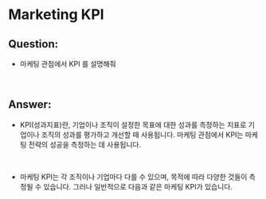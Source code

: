 # Marketing KPI

## Question:

- 마케팅 관점에서 KPI 를 설명해줘

<br>

## Answer:

- KPI(성과지표)란, 기업이나 조직이 설정한 목표에 대한 성과를 측정하는 지표로 기업이나 조직의 성과를 평가하고 개선할 때 사용됩니다. 마케팅 관점에서 KPI는 마케팅 전략의 성공을 측정하는 데 사용됩니다.

<br>

- 마케팅 KPI는 각 조직이나 기업마다 다를 수 있으며, 목적에 따라 다양한 것들이 측정될 수 있습니다. 그러나 일반적으로 다음과 같은 마케팅 KPI가 있습니다.

<br>